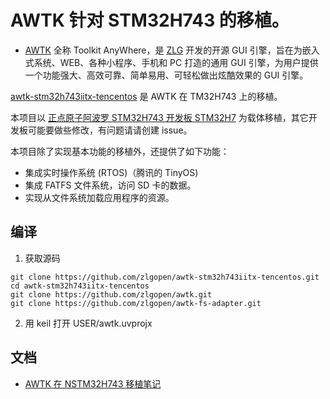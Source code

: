 # AWTK 针对 STM32H743 的移植。

* [AWTK](https://github.com/zlgopen/awtk) 全称 Toolkit AnyWhere，是 [ZLG](http://www.zlg.cn/) 开发的开源 GUI 引擎，旨在为嵌入式系统、WEB、各种小程序、手机和 PC 打造的通用 GUI 引擎，为用户提供一个功能强大、高效可靠、简单易用、可轻松做出炫酷效果的 GUI 引擎。

[awtk-stm32h743iitx-tencentos](https://github.com/zlgopen/awtk-stm32h743iitx-tencentos) 是 AWTK 在 TM32H743 上的移植。

本项目以 [正点原子阿波罗 STM32H743 开发板 STM32H7](https://item.taobao.com/item.htm?id=571115692251&ali_refid=a3_430582_1006:1103191143:N:HIGgPtZ%2BAhQpeEvXe%2FK1RspPjJRVCvOC:5b41a06d9f58d787690cd30a8865e887&ali_trackid=1_5b41a06d9f58d787690cd30a8865e887&spm=a230r.1.14.8#detail) 为载体移植，其它开发板可能要做些修改，有问题请请创建 issue。

本项目除了实现基本功能的移植外，还提供了如下功能：

* 集成实时操作系统 (RTOS)（腾讯的 TinyOS)
* 集成 FATFS 文件系统，访问 SD 卡的数据。
* 实现从文件系统加载应用程序的资源。

## 编译

1. 获取源码

```
git clone https://github.com/zlgopen/awtk-stm32h743iitx-tencentos.git
cd awtk-stm32h743iitx-tencentos
git clone https://github.com/zlgopen/awtk.git
git clone https://github.com/zlgopen/awtk-fs-adapter.git
```

2. 用 keil 打开 USER/awtk.uvprojx

## 文档

* [AWTK 在 NSTM32H743 移植笔记](https://github.com/zlgopen/awtk-stm32h743iitx-tencentos/blob/master/docs/stm32h743iitx_port.md)